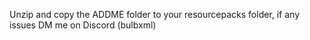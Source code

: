 Unzip and copy the ADDME folder to your resourcepacks folder, if any issues DM me on Discord (bulbxml)